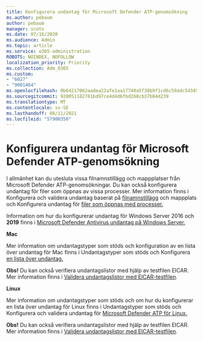 ```yaml
---
title: Konfigurera undantag för Microsoft Defender ATP-genomsökning
ms.author: pebaum
author: pebaum
manager: scotv
ms.date: 07/16/2020
ms.audience: Admin
ms.topic: article
ms.service: o365-administration
ROBOTS: NOINDEX, NOFOLLOW
localization_priority: Priority
ms.collection: Adm_O365
ms.custom:
- "6027"
- "9001464"
ms.openlocfilehash: 0b64217062aadea22afe1aa17748a5f38b9f1cd6c59adc54345afe3c6f12bdc2
ms.sourcegitcommit: 920051182781bd97ce4d4d6fbd268cb37b84d239
ms.translationtype: MT
ms.contentlocale: sv-SE
ms.lasthandoff: 08/11/2021
ms.locfileid: "57900350"
---
```

# <a name="configuring-exclusions-for-microsoft-defender-atp-scan"></a>Konfigurera undantag för Microsoft Defender ATP-genomsökning

I allmänhet kan du utesluta vissa filnamnstillägg och mappplatser från Microsoft Defender ATP-genomsökningar. Du kan också konfigurera undantag för filer som öppnas av vissa processer. Mer information finns i Konfigurera och validera undantag baserat på [filnamnstillägg](https://docs.microsoft.com/windows/security/threat-protection/microsoft-defender-antivirus/configure-extension-file-exclusions-microsoft-defender-antivirus) och mappplats och Konfigurera undantag för [filer som öppnas med processer.](https://docs.microsoft.com/windows/security/threat-protection/microsoft-defender-antivirus/configure-process-opened-file-exclusions-microsoft-defender-antivirus)

Information om hur du konfigurerar undantag för Windows Server 2016 och **2019** finns i [Microsoft Defender Antivirus undantag på Windows Server.](https://docs.microsoft.com/windows/security/threat-protection/microsoft-defender-antivirus/configure-server-exclusions-microsoft-defender-antivirus)

**Mac**

Mer information om undantagstyper som stöds och konfiguration [](https://docs.microsoft.com/windows/security/threat-protection/microsoft-defender-atp/mac-exclusions#supported-exclusion-types) av en lista över undantag för Mac finns i Undantagstyper som stöds och Konfigurera [en lista över undantag.](https://docs.microsoft.com/windows/security/threat-protection/microsoft-defender-atp/mac-exclusions#how-to-configure-the-list-of-exclusions)

**Obs!** Du kan också verifiera undantagslistor med hjälp av testfilen EICAR. Mer information finns i [Validera undantagslistor med EICAR-testfilen](https://docs.microsoft.com/windows/security/threat-protection/microsoft-defender-atp/mac-exclusions#validate-exclusions-lists-with-the-eicar-test-file). 

**Linux**

Mer information om undantagstyper som stöds och om [](https://docs.microsoft.com/windows/security/threat-protection/microsoft-defender-atp/linux-exclusions#supported-exclusion-types) hur du konfigurerar en lista över undantag för Linux finns i Undantagstyper som stöds och Konfigurera och validera undantag för [Microsoft Defender ATP för Linux.](https://docs.microsoft.com/windows/security/threat-protection/microsoft-defender-atp/linux-exclusions)

**Obs!** Du kan också verifiera undantagslistor med hjälp av testfilen EICAR. Mer information finns i [Validera undantagslistor med EICAR-testfilen](https://docs.microsoft.com/windows/security/threat-protection/microsoft-defender-atp/linux-exclusions#validate-exclusions-lists-with-the-eicar-test-file). 